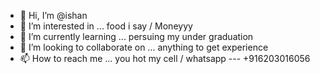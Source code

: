 - 👋 Hi, I’m @ishan
- 👀 I’m interested in ... food i say / Moneyyy 
- 🌱 I’m currently learning ... persuing my under graduation
- 💞️ I’m looking to collaborate on ... anything to get experience
- 📫 How to reach me ... you hot my cell / whatsapp --- +916203016056

<!---
ishansyed007/ishansyed007 is a ✨ special ✨ repository because its `README.md` (this file) appears on your GitHub profile.
You can click the Preview link to take a look at your changes.
--->
